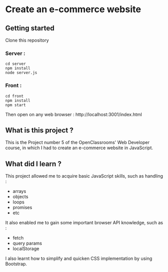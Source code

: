 # Create an e-commerce website

## Getting started

Clone this repository

### Server :

```
cd server
npm install
node server.js
```

### Front :

```
cd front
npm install
npm start
```

Then open on any web browser : http://localhost:3001/index.html

## What is this project ?

This is the Project number 5 of the OpenClassrooms' Web Developer course, in which I had to create an e-commerce website in JavaScript.

## What did I learn ?

This project allowed me to acquire basic JavaScript skills, such as handling :

- arrays
- objects
- loops
- promises
- etc

It also enabled me to gain some important browser API knowledge, such as :

- fetch
- query params
- localStorage

I also learnt how to simplify and quicken CSS implementation by using Bootstrap.
